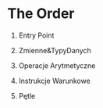 # The Order

1. Entry Point

2. Zmienne&TypyDanych

3. Operacje Arytmetyczne

4. Instrukcje Warunkowe

5. Pętle
